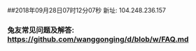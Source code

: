 ##2018年09月28日07时12分07秒 新址: 104.248.236.157
### 兔友常见问题及解答: https://github.com/wanggonging/d/blob/w/FAQ.md

